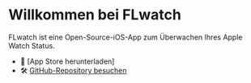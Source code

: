 # Willkommen bei FLwatch

FLwatch ist eine Open-Source-iOS-App zum Überwachen Ihres Apple Watch Status.

- 🚀 [App Store herunterladen]
- 🛠️ [GitHub-Repository besuchen](https://github.com/your-username/FLwatch)
